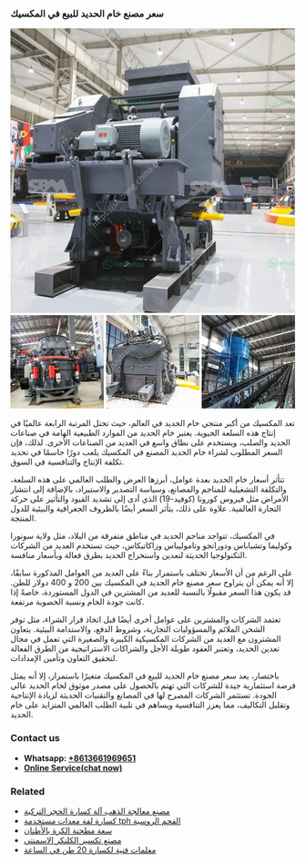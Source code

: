 <h3>سعر مصنع خام الحديد للبيع في المكسيك</h3><img src='1701851073.jpg' alt=''><p>تعد المكسيك من أكبر منتجي خام الحديد في العالم، حيث تحتل المرتبة الرابعة عالميًا في إنتاج هذه السلعة الحيوية. يعتبر خام الحديد من الموارد الطبيعية الهامة في صناعات الحديد والصلب، ويستخدم على نطاق واسع في العديد من الصناعات الأخرى. لذلك، فإن السعر المطلوب لشراء خام الحديد المصنع في المكسيك يلعب دورًا حاسمًا في تحديد تكلفة الإنتاج والتنافسية في السوق.</p><p>تتأثر أسعار خام الحديد بعدة عوامل، أبرزها العرض والطلب العالمي على هذه السلعة، والتكلفة التشغيلية للمناجم والمصانع، وسياسة التصدير والاستيراد، بالإضافة إلى انتشار الأمراض مثل فيروس كورونا (كوفيد-19) الذي أدى إلى تشديد القيود والتأثير على حركة التجارة العالمية. علاوة على ذلك، يتأثر السعر أيضًا بالظروف الجغرافية والبيئية للدول المنتجة.</p><p>في المكسيك، تتواجد مناجم الحديد في مناطق متفرقة من البلاد، مثل ولاية سونورا وكوليما وتشياباس ودورانجو وتاموليباس وزاكاتيكاس، حيث تستخدم العديد من الشركات التكنولوجيا الحديثة لتعدين واستخراج الحديد بطرق فعالة وبأسعار منافسة.</p><p>على الرغم من أن الأسعار تختلف باستمرار بناءً على العديد من العوامل المذكورة سابقًا، إلا أنه يمكن أن يتراوح سعر مصنع خام الحديد في المكسيك بين 200 و 400 دولار للطن. قد يكون هذا السعر مقبولًا بالنسبة للعديد من المشترين في الدول المستوردة، خاصةً إذا كانت جودة الخام ونسبة الخصوبة مرتفعة.</p><p>تعتمد الشركات والمشترين على عوامل أخرى أيضًا قبل اتخاذ قرار الشراء، مثل توفر الشحن الملائم والمسؤوليات التجارية، وشروط الدفع، والاستدامة البيئية. يتعاون المشترون مع العديد من الشركات المكسيكية الكبيرة والصغيرة التي تعمل في مجال تعدين الحديد، وتعتبر العقود طويلة الأجل والشراكات الاستراتيجية من الطرق الفعالة لتحقيق التعاون وتأمين الإمدادات.</p><p>باختصار، يعد سعر مصنع خام الحديد للبيع في المكسيك متغيرًا باستمرار، إلا أنه يمثل فرصة استثمارية جيدة للشركات التي تهتم بالحصول على مصدر موثوق لخام الحديد عالي الجودة. تستثمر الشركات المصرح لها في المصانع والتقنيات الحديثة لزيادة الإنتاجية وتقليل التكاليف، مما يعزز التنافسية ويساهم في تلبية الطلب العالمي المتزايد على خام الحديد.</p><h3>Contact us</h3><ul><li><strong>Whatsapp:&nbsp;<a href="https://wa.me/8613661969651">+8613661969651</a></strong></li><li><a href="https://swt.shibang-china.com/?git&amp;zhl&amp;سعر مصنع خام الحديد للبيع في المكسيك"><strong>Online Service(chat now)</strong></a></li></ul><h3>Related</h3><ul><li><a href='مصنع معالجة الذهب آلة كسارة الحجر التركية.md'>مصنع معالجة الذهب آلة كسارة الحجر التركية</a></li><li><a href='كسارة لفة معدات مستخدمة tph الفحم الروسية.md'>كسارة لفة معدات مستخدمة tph الفحم الروسية</a></li><li><a href='سعة مطحنة الكرة بالأطنان.md'>سعة مطحنة الكرة بالأطنان</a></li><li><a href='مصنع تكسير الكلنكر الاسمنتي.md'>مصنع تكسير الكلنكر الاسمنتي</a></li><li><a href='معلمات فنية لكسارة 20 طن في الساعة.md'>معلمات فنية لكسارة 20 طن في الساعة</a></li></ul>